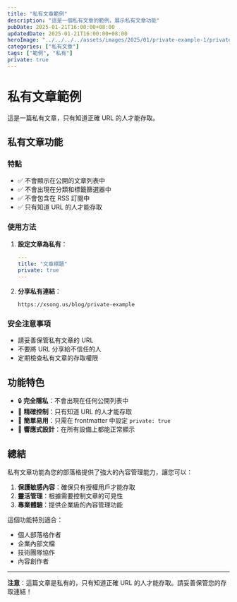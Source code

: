 ```yaml
---
title: "私有文章範例"
description: "這是一個私有文章的範例，展示私有文章功能"
pubDate: 2025-01-21T16:00:00+08:00
updatedDate: 2025-01-21T16:00:00+08:00
heroImage: "../../../../assets/images/2025/01/private-example-1/private-example-1.png"
categories: ["私有文章"]
tags: ["範例", "私有"]
private: true
---
```


# 私有文章範例

這是一篇私有文章，只有知道正確 URL 的人才能存取。

## 私有文章功能

### 特點
- ✅ 不會顯示在公開的文章列表中
- ✅ 不會出現在分類和標籤篩選器中
- ✅ 不會包含在 RSS 訂閱中
- ✅ 只有知道 URL 的人才能存取

### 使用方法

1. **設定文章為私有**：
   ```yaml
   ---
   title: "文章標題"
   private: true
   ---
   ```

2. **分享私有連結**：
   ```
   https://xsong.us/blog/private-example
   ```

### 安全注意事項

- 請妥善保管私有文章的 URL
- 不要將 URL 分享給不信任的人
- 定期檢查私有文章的存取權限

## 功能特色

- 🔒 **完全隱私**：不會出現在任何公開列表中
- 🎯 **精確控制**：只有知道 URL 的人才能存取
- 🚀 **簡單易用**：只需在 frontmatter 中設定 `private: true`
- 📱 **響應式設計**：在所有設備上都能正常顯示

## 總結

私有文章功能為您的部落格提供了強大的內容管理能力，讓您可以：

1. **保護敏感內容**：確保只有授權用戶才能存取
2. **靈活管理**：根據需要控制文章的可見性
3. **專業體驗**：提供企業級的內容管理功能

這個功能特別適合：
- 個人部落格作者
- 企業內部文檔
- 技術團隊協作
- 內容創作者

---

**注意**：這篇文章是私有的，只有知道正確 URL 的人才能存取。請妥善保管您的存取連結！
